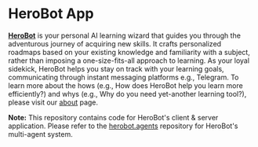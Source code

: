 # HeroBot App

[**HeroBot**](https://herobot.site) is your personal AI learning wizard that guides you through the adventurous journey of acquiring new skills. It crafts personalized roadmaps based on your existing knowledge and familiarity with a subject, rather than imposing a one-size-fits-all approach to learning. As your loyal sidekick, HeroBot helps you stay on track with your learning goals, communicating through instant messaging platforms e.g., Telegram. To learn more about the hows (e.g., How does HeroBot help you learn more efficiently?) and whys (e.g., Why do you need yet-another learning tool?), please visit our [about](https://herobot.site/about) page. 

**Note:** This repository contains code for HeroBot's client & server application. Please refer to the [herobot.agents](https://github.com/n00bgineer/herobot.agents/) repository for HeroBot's multi-agent system. 
